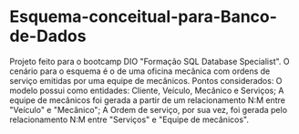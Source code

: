 # Esquema-conceitual-para-Banco-de-Dados
Projeto feito para o bootcamp DIO "Formação SQL Database Specialist".
O cenário para o esquema é o de uma oficina mecânica com ordens de serviço emitidas por uma equipe de mecânicos.
Pontos considerados:
 O modelo possui como entidades: Cliente, Veículo, Mecânico e Serviços; 
 A equipe de mecânicos foi gerada a partir de um relacionamento N:M entre "Veículo" e "Mecânico";
 A Ordem de serviço, por sua vez, foi gerada pelo relacionamento N:M entre "Serviços" e "Equipe de mecânicos".
